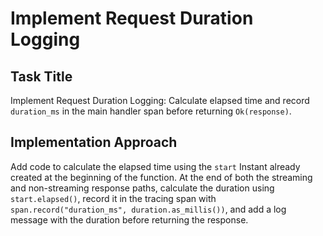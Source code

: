 # Implement Request Duration Logging

## Task Title
Implement Request Duration Logging: Calculate elapsed time and record `duration_ms` in the main handler span before returning `Ok(response)`.

## Implementation Approach
Add code to calculate the elapsed time using the `start` Instant already created at the beginning of the function. At the end of both the streaming and non-streaming response paths, calculate the duration using `start.elapsed()`, record it in the tracing span with `span.record("duration_ms", duration.as_millis())`, and add a log message with the duration before returning the response.